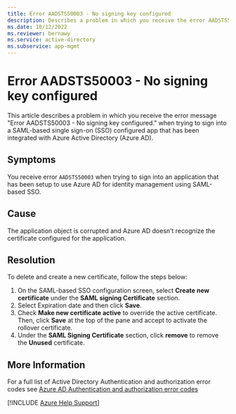 ```yaml
---
title: Error AADSTS50003 - No signing key configured
description: Describes a problem in which you receive the error AADSTS50003 when signing in to SAML-based SSO configured app with Azure AD. 
ms.date: 10/12/2022
ms.reviewer: bernawy
ms.service: active-directory
ms.subservice: app-mgmt
---
```

# Error AADSTS50003 - No signing key configured

This article describes a problem in which you receive the error message "Error AADSTS50003 - No signing key configured." when trying to sign into a SAML-based single sign-on (SSO) configured app that has been integrated with Azure Active Directory (Azure AD).

## Symptoms

You receive error `AADSTS50003` when trying to sign into an application that has been setup to use Azure AD for identity management using SAML-based SSO.

## Cause

The application object is corrupted and Azure AD doesn’t recognize the certificate configured for the application.

## Resolution

To delete and create a new certificate, follow the steps below:

1. On the SAML-based SSO configuration screen, select **Create new certificate** under the **SAML signing Certificate** section.
1. Select Expiration date and then click **Save**.
1. Check **Make new certificate active** to override the active certificate. Then, click **Save** at the top of the pane and accept to activate the rollover certificate.
1. Under the **SAML Signing Certificate** section, click **remove** to remove the **Unused** certificate.

## More Information

For a full list of Active Directory Authentication and authorization error codes see [Azure AD Authentication and authorization error codes](/azure/active-directory/develop/reference-aadsts-error-codes)

[!INCLUDE [Azure Help Support](../../includes/azure-help-support.md)]
